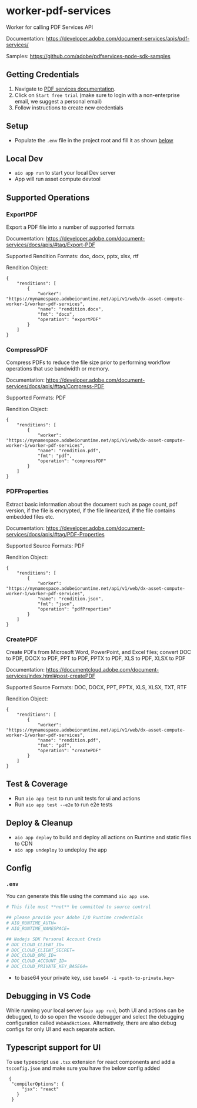 # worker-pdf-services

Worker for calling PDF Services API

Documentation: https://developer.adobe.com/document-services/apis/pdf-services/

Samples: https://github.com/adobe/pdfservices-node-sdk-samples

## Getting Credentials
1. Navigate to [PDF services documentation](https://developer.adobe.com/document-services/apis/pdf-services/).
2. Click on `Start free trial` (make sure to login with a non-enterprise email, we suggest a personal email)
3. Follow instructions to create new credentials

## Setup

- Populate the `.env` file in the project root and fill it as shown [below](#env)

## Local Dev

- `aio app run` to start your local Dev server
- App will run asset compute devtool

## Supported Operations

### ExportPDF
Export a PDF file into a number of supported formats

Documentation: https://developer.adobe.com/document-services/docs/apis/#tag/Export-PDF

Supported Rendition Formats: doc, docx, pptx, xlsx, rtf

Rendition Object:
```
{
    "renditions": [
        {
            "worker": "https://mynamespace.adobeioruntime.net/api/v1/web/dx-asset-compute-worker-1/worker-pdf-services",
            "name": "rendition.docx",
            "fmt": "docx",
            "operation": "exportPDF"
        }
    ]
}
```
### CompressPDF
Compress PDFs to reduce the file size prior to performing workflow operations that use bandwidth or memory.

Documentation: https://developer.adobe.com/document-services/docs/apis/#tag/Compress-PDF

Supported Formats: PDF

Rendition Object:
```
{
    "renditions": [
        {
            "worker": "https://mynamespace.adobeioruntime.net/api/v1/web/dx-asset-compute-worker-1/worker-pdf-services",
            "name": "rendition.pdf",
            "fmt": "pdf",
            "operation": "compressPDF"
        }
    ]
}
```
### PDFProperties
Extract basic information about the document such as page count, pdf version, if the file is encrypted, if the file linearized, if the file contains embedded files etc.

Documentation: https://developer.adobe.com/document-services/docs/apis/#tag/PDF-Properties

Supported Source Formats: PDF

Rendition Object:
```
{
    "renditions": [
        {
            "worker": "https://mynamespace.adobeioruntime.net/api/v1/web/dx-asset-compute-worker-1/worker-pdf-services",
            "name": "rendition.json",
            "fmt": "json",
            "operation": "pdfProperties"
        }
    ]
}
```
### CreatePDF
Create PDFs from Microsoft Word, PowerPoint, and Excel files; convert DOC to PDF, DOCX to PDF, PPT to PDF, PPTX to PDF, XLS to PDF, XLSX to PDF

Documentation: https://documentcloud.adobe.com/document-services/index.html#post-createPDF

Supported Source Formats: DOC, DOCX, PPT, PPTX, XLS, XLSX, TXT, RTF

Rendition Object:
```
{
    "renditions": [
        {
            "worker": "https://mynamespace.adobeioruntime.net/api/v1/web/dx-asset-compute-worker-1/worker-pdf-services",
            "name": "rendition.pdf",
            "fmt": "pdf",
            "operation": "createPDF"
        }
    ]
}
```
## Test & Coverage

- Run `aio app test` to run unit tests for ui and actions
- Run `aio app test --e2e` to run e2e tests

## Deploy & Cleanup

- `aio app deploy` to build and deploy all actions on Runtime and static files to CDN
- `aio app undeploy` to undeploy the app

## Config

### `.env`

You can generate this file using the command `aio app use`. 

```bash
# This file must **not** be committed to source control

## please provide your Adobe I/O Runtime credentials
# AIO_RUNTIME_AUTH=
# AIO_RUNTIME_NAMESPACE=

## Nodejs SDK Personal Account Creds
# DOC_CLOUD_CLIENT_ID=
# DOC_CLOUD_CLIENT_SECRET=
# DOC_CLOUD_ORG_ID=
# DOC_CLOUD_ACCOUNT_ID=
# DOC_CLOUD_PRIVATE_KEY_BASE64=
```
- to base64 your private key, use `base64 -i <path-to-private.key>`

## Debugging in VS Code

While running your local server (`aio app run`), both UI and actions can be debugged, to do so open the vscode debugger
and select the debugging configuration called `WebAndActions`.
Alternatively, there are also debug configs for only UI and each separate action.

## Typescript support for UI

To use typescript use `.tsx` extension for react components and add a `tsconfig.json` 
and make sure you have the below config added
```
 {
  "compilerOptions": {
      "jsx": "react"
    }
  } 
```
